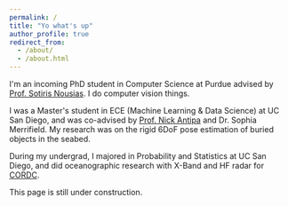 ```yaml
---
permalink: /
title: "Yo what's up"
author_profile: true
redirect_from: 
  - /about/
  - /about.html
---
```


I'm an incoming PhD student in Computer Science at Purdue advised by [Prof. Sotiris Nousias](https://sotirisnousias.com/). I do computer vision things.

I was a Master's student in ECE (Machine Learning & Data Science) at UC San Diego, and was co-advised by [Prof. Nick Antipa](https://www.nickantipa.com/) and Dr. Sophia Merrifield. My research was on the rigid 6DoF pose estimation of buried objects in the seabed.

During my undergrad, I majored in Probability and Statistics at UC San Diego, and did oceanographic research with X-Band and HF radar for [CORDC](https://cordc.ucsd.edu/).

This page is still under construction.

